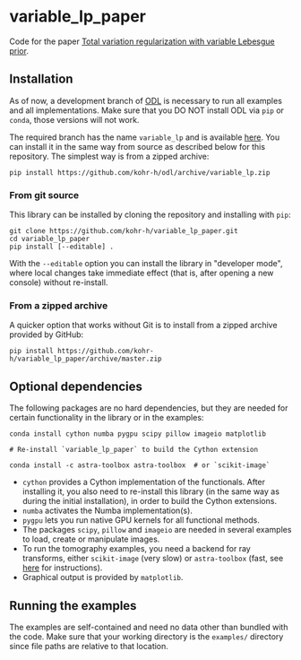 # variable_lp_paper

Code for the paper [Total variation regularization with variable Lebesgue prior](https://arxiv.org/abs/1702.08807).


## Installation

As of now, a development branch of [ODL](https://www.github.com/odlgroup/odl) is necessary to run all examples and all implementations. Make sure that you DO NOT install ODL via `pip` or `conda`, those versions will not work.

The required branch has the name `variable_lp` and is available [here](https://github.com/kohr-h/odl/tree/variable_lp). You can install it in the same way from source as described below for this repository. The simplest way is from a zipped archive:

    pip install https://github.com/kohr-h/odl/archive/variable_lp.zip

### From git source
This library can be installed by cloning the repository and installing with `pip`:

    git clone https://github.com/kohr-h/variable_lp_paper.git
    cd variable_lp_paper
    pip install [--editable] .

With the `--editable` option you can install the library in "developer mode", where local changes take immediate effect (that is, after opening a new console) without re-install.

### From a zipped archive
A quicker option that works without Git is to install from a zipped archive provided by GitHub:

    pip install https://github.com/kohr-h/variable_lp_paper/archive/master.zip


## Optional dependencies

The following packages are no hard dependencies, but they are needed for certain functionality in the library or in the examples:

    conda install cython numba pygpu scipy pillow imageio matplotlib

    # Re-install `variable_lp_paper` to build the Cython extension

    conda install -c astra-toolbox astra-toolbox  # or `scikit-image`

- `cython` provides a Cython implementation of the functionals. After installing it, you also need to re-install this library (in the same way as during the initial installation), in order to build the Cython extensions.
- `numba` activates the Numba implementation(s).
- `pygpu` lets you run native GPU kernels for all functional methods.
- The packages `scipy`, `pillow` and `imageio` are needed in several examples to load, create or manipulate images.
- To run the tomography examples, you need a backend for ray transforms, either `scikit-image` (very slow) or `astra-toolbox` (fast, see [here](https://odlgroup.github.io/odl/getting_started/installing_extensions.html#astra-for-x-ray-tomography) for instructions).
- Graphical output is provided by `matplotlib`.


## Running the examples

The examples are self-contained and need no data other than bundled with the code. Make sure that your working directory is the `examples/` directory since file paths are relative to that location.
